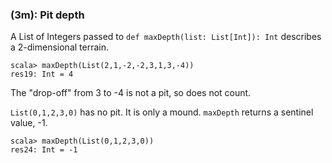 
### (3m): Pit depth

A List of Integers passed to `def maxDepth(list: List[Int]): Int` describes a 2-dimensional terrain.  


```
scala> maxDepth(List(2,1,-2,-2,3,1,3,-4))
res19: Int = 4
```

The "drop-off" from 3 to -4 is not a pit, so does not count.

`List(0,1,2,3,0)` has no pit.  It is only a mound.  `maxDepth` returns a sentinel value, -1.
```
scala> maxDepth(List(0,1,2,3,0))
res24: Int = -1
```
